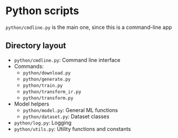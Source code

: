 # Python scripts

`python/cmdline.py` is the main one, since this is a command-line app

## Directory layout

- `python/cmdline.py`: Command line interface
- Commands:
    - `python/download.py`
    - `python/generate.py`
    - `python/train.py`
    - `python/transform_ir.py`
    - `python/transform.py`
- Model helpers
  - `python/model.py`: General ML functions
  - `python/dataset.py`: Dataset classes 
- `python/log.py`: Logging
- `python/utils.py`: Utility functions and constants